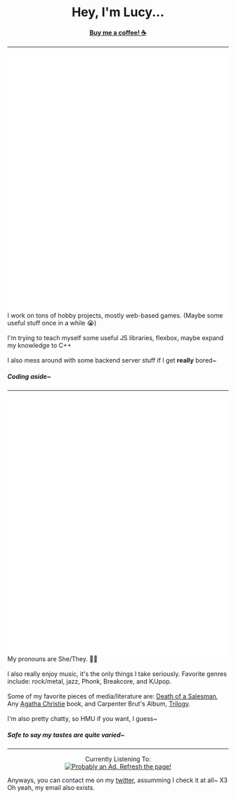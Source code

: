<div align="center">

<h1> Hey, I'm Lucy...</h1>

#### [Buy me a coffee! ☕](https://www.buymeacoffee.com/lusife)

</div>

---

<div>
<img src="https://raw.githubusercontent.com/lu-sife/github-stats/master/generated/languages.svg#gh-dark-mode-only" align="left">

<img src="https://raw.githubusercontent.com/lu-sife/github-stats/master/generated/languages.svg#gh-light-mode-only" align="left">

I work on tons of hobby projects, mostly web-based games. (Maybe some useful stuff once in a while 😭)<br><br>
I'm trying to teach myself some useful JS libraries, flexbox, maybe expand my knowledge to C++<br><br>
I also mess around with some backend server stuff if I get __really__ bored~<br>

##### Coding aside~
</div>

---

<div>
<img src="https://raw.githubusercontent.com/lu-sife/github-stats/master/generated/overview.svg#gh-dark-mode-only" align="right">

<img src="https://raw.githubusercontent.com/lu-sife/github-stats/master/generated/overview.svg#gh-light-mode-only" align="right">

My pronouns are She/They. 🏳️‍⚧️<br><br>
I also really enjoy music, it's the only things I take seriously. Favorite genres include: rock/metal, jazz, Phonk, Breakcore, and K/Jpop.<br><br>
Some of my favorite pieces of media/literature are: [Death of a Salesman](https://en.wikipedia.org/wiki/Death_of_a_Salesman), Any [Agatha Christie](https://en.wikipedia.org/wiki/Agatha_Christie) book, and Carpenter Brut's Album, [Trilogy](https://open.spotify.com/album/5iPLQmPK5f0r69TPJcfAt2?si=0zdPwieUQMO2TqzYge1wFQ).<br><br>
I'm also pretty chatty, so HMU if you want, I guess~
##### Safe to say my tastes are quite varied~
</div>

---

<div align="center">

Currently Listening To:<br>
[![Probably an Ad. Refresh the page!](https://spotify-github-profile.vercel.app/api/view?uid=2lckj8cqkajywo3nqxx6rlbgc&cover_image=true&theme=natemoo-re&show_offline=false&bar_color=53b14f&bar_color_cover=true)](https://spotify-github-profile.vercel.app/api/view?uid=2lckj8cqkajywo3nqxx6rlbgc&redirect=true)

</div>

Anyways, you can contact me on my [twitter](https://twitter.com/Lu_Sife_), assumming I check it at all~ X3
<br>
Oh yeah, my email also exists.<br>
